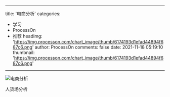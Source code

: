 
---
title: '电商分析'
categories: 
 - 学习
 - ProcessOn
 - 推荐
headimg: 'https://img.processon.com/chart_image/thumb/6174193d1efad44894f687c6.png'
author: ProcessOn
comments: false
date: 2021-11-18 05:19:10
thumbnail: 'https://img.processon.com/chart_image/thumb/6174193d1efad44894f687c6.png'
---

<div>   
<img class="thumb" alt="电商分析" src="https://img.processon.com/chart_image/thumb/6174193d1efad44894f687c6.png" referrerpolicy="no-referrer">
<p>人货场分析</p>  
</div>
            